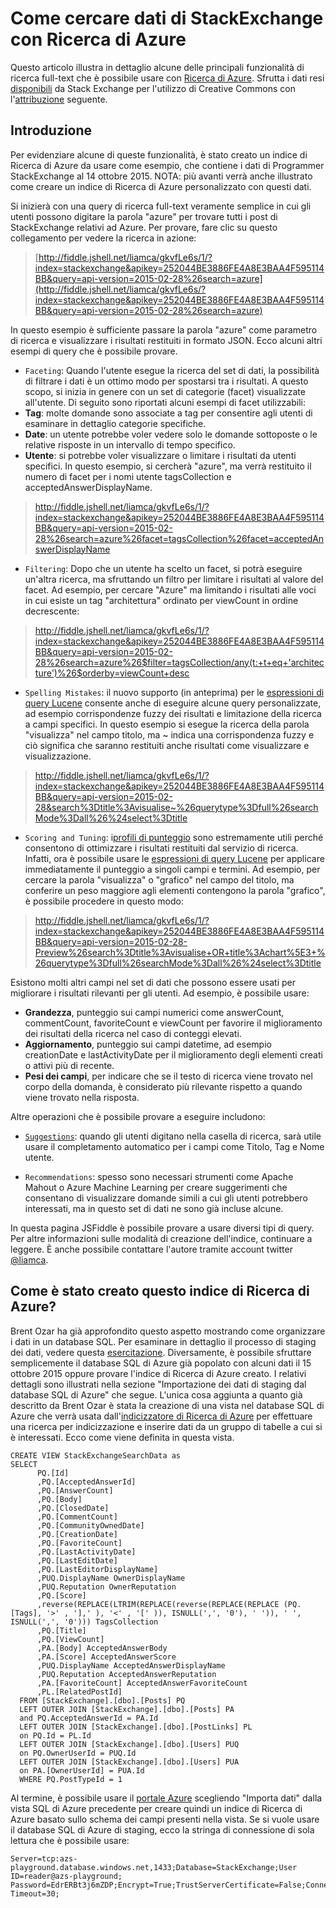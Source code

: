 <properties
	pageTitle="Come cercare dati di StackExchange con Ricerca di Azure | Microsoft Azure"
	description="Informazioni su come eseguire ricerche REST tramite Ricerca di Azure."
	services="search"
	documentationCenter=""
	authors="liamca"
	manager="pablocas"
	editor=""/>

<tags
	ms.service="search"
	ms.devlang="rest-api"
	ms.workload="search"
	ms.topic="article"
	ms.tgt_pltfrm="na"
	ms.date="10/15/2015"
	ms.author="liamca"/>

# Come cercare dati di StackExchange con Ricerca di Azure

Questo articolo illustra in dettaglio alcune delle principali funzionalità di ricerca full-text che è possibile usare con [Ricerca di Azure](https://azure.microsoft.com/it-IT/services/search/). Sfrutta i dati resi [disponibili](https://archive.org/details/stackexchange) da Stack Exchange per l'utilizzo di Creative Commons con l'[attribuzione](http://blog.stackoverflow.com/2009/06/attribution-required/) seguente.

## Introduzione

Per evidenziare alcune di queste funzionalità, è stato creato un indice di Ricerca di Azure da usare come esempio, che contiene i dati di Programmer StackExchange al 14 ottobre 2015. NOTA: più avanti verrà anche illustrato come creare un indice di Ricerca di Azure personalizzato con questi dati.

Si inizierà con una query di ricerca full-text veramente semplice in cui gli utenti possono digitare la parola "azure" per trovare tutti i post di StackExchange relativi ad Azure. Per provare, fare clic su questo collegamento per vedere la ricerca in azione:

> [http://fiddle.jshell.net/liamca/gkvfLe6s/1/?index=stackexchange&apikey=252044BE3886FE4A8E3BAA4F595114BB&query=api-version=2015-02-28%26search=azure](http://fiddle.jshell.net/liamca/gkvfLe6s/?index=stackexchange&apikey=252044BE3886FE4A8E3BAA4F595114BB&query=api-version=2015-02-28%26search=azure)

In questo esempio è sufficiente passare la parola "azure" come parametro di ricerca e visualizzare i risultati restituiti in formato JSON. Ecco alcuni altri esempi di query che è possibile provare.

-	`Faceting`: Quando l'utente esegue la ricerca del set di dati, la possibilità di filtrare i dati è un ottimo modo per spostarsi tra i risultati. A questo scopo, si inizia in genere con un set di categorie (facet) visualizzate all'utente. Di seguito sono riportati alcuni esempi di facet utilizzabili:
  -	**Tag**: molte domande sono associate a tag per consentire agli utenti di esaminare in dettaglio categorie specifiche.
  -	**Date**: un utente potrebbe voler vedere solo le domande sottoposte o le relative risposte in un intervallo di tempo specifico.
  -	**Utente**: si potrebbe voler visualizzare o limitare i risultati da utenti specifici. In questo esempio, si cercherà "azure", ma verrà restituito il numero di facet per i nomi utente tagsCollection e acceptedAnswerDisplayName.

> <http://fiddle.jshell.net/liamca/gkvfLe6s/1/?index=stackexchange&apikey=252044BE3886FE4A8E3BAA4F595114BB&query=api-version=2015-02-28%26search=azure%26facet=tagsCollection%26facet=acceptedAnswerDisplayName>

-	`Filtering`: Dopo che un utente ha scelto un facet, si potrà eseguire un'altra ricerca, ma sfruttando un filtro per limitare i risultati al valore del facet. Ad esempio, per cercare "Azure" ma limitando i risultati alle voci in cui esiste un tag "architettura" ordinato per viewCount in ordine decrescente:

> <http://fiddle.jshell.net/liamca/gkvfLe6s/1/?index=stackexchange&apikey=252044BE3886FE4A8E3BAA4F595114BB&query=api-version=2015-02-28%26search=azure%26$filter=tagsCollection/any(t:+t+eq+'architecture')%26$orderby=viewCount+desc>

-	`Spelling Mistakes`: il nuovo supporto (in anteprima) per le [espressioni di query Lucene](https://msdn.microsoft.com/library/mt589323.aspx) consente anche di eseguire alcune query personalizzate, ad esempio corrispondenze fuzzy dei risultati e limitazione della ricerca a campi specifici. In questo esempio si esegue la ricerca della parola "visualizza" nel campo titolo, ma ~ indica una corrispondenza fuzzy e ciò significa che saranno restituiti anche risultati come visualizzare e visualizzazione.

> <http://fiddle.jshell.net/liamca/gkvfLe6s/1/?index=stackexchange&apikey=252044BE3886FE4A8E3BAA4F595114BB&query=api-version=2015-02-28&search%3Dtitle%3Avisualise~%26querytype%3Dfull%26searchMode%3Dall%26%24select%3Dtitle>

-	`Scoring and Tuning`: i[profili di punteggio](https://msdn.microsoft.com/library/azure/dn798928.aspx) sono estremamente utili perché consentono di ottimizzare i risultati restituiti dal servizio di ricerca. Infatti, ora è possibile usare le [espressioni di query Lucene](https://msdn.microsoft.com/library/mt589323.aspx) per applicare immediatamente il punteggio a singoli campi e termini. Ad esempio, per cercare la parola "visualizza" o "grafico" nel campo del titolo, ma conferire un peso maggiore agli elementi contengono la parola "grafico", è possibile procedere in questo modo:

> <http://fiddle.jshell.net/liamca/gkvfLe6s/1/?index=stackexchange&apikey=252044BE3886FE4A8E3BAA4F595114BB&query=api-version=2015-02-28-Preview%26search%3Dtitle%3Avisualise+OR+title%3Achart%5E3+%26querytype%3Dfull%26searchMode%3Dall%26%24select%3Dtitle>

  Esistono molti altri campi nel set di dati che possono essere usati per migliorare i risultati rilevanti per gli utenti. Ad esempio, è possibile usare:

  -	**Grandezza**, punteggio sui campi numerici come answerCount, commentCount, favoriteCount e viewCount per favorire il miglioramento dei risultati della ricerca nel caso di conteggi elevati.
  -	**Aggiornamento**, punteggio sui campi datetime, ad esempio creationDate e lastActivityDate per il miglioramento degli elementi creati o attivi più di recente.
  -	**Pesi dei campi**, per indicare che se il testo di ricerca viene trovato nel corpo della domanda, è considerato più rilevante rispetto a quando viene trovato nella risposta.

Altre operazioni che è possibile provare a eseguire includono:

-	[`Suggestions`](https://msdn.microsoft.com/library/azure/mt131377.aspx): quando gli utenti digitano nella casella di ricerca, sarà utile usare il completamento automatico per i campi come Titolo, Tag e Nome utente.  

-	`Recommendations`: spesso sono necessari strumenti come Apache Mahout o Azure Machine Learning per creare suggerimenti che consentano di visualizzare domande simili a cui gli utenti potrebbero interessati, ma in questo set di dati ne sono già incluse alcune.

In questa pagina JSFiddle è possibile provare a usare diversi tipi di query. Per altre informazioni sulle modalità di creazione dell'indice, continuare a leggere. È anche possibile contattare l'autore tramite account twitter [@liamca](https://twitter.com/liamca).

## Come è stato creato questo indice di Ricerca di Azure?

Brent Ozar ha già approfondito questo aspetto mostrando come organizzare i dati in un database SQL. Per esaminare in dettaglio il processo di staging dei dati, vedere questa [esercitazione](http://www.brentozar.com/archive/2014/01/how-to-query-the-stackexchange-databases/). Diversamente, è possibile sfruttare semplicemente il database SQL di Azure già popolato con alcuni dati il 15 ottobre 2015 oppure provare l'indice di Ricerca di Azure creato. I relativi dettagli sono illustrati nella sezione "Importazione dei dati di staging dal database SQL di Azure" che segue. L'unica cosa aggiunta a quanto già descritto da Brent Ozar è stata la creazione di una vista nel database SQL di Azure che verrà usata dall'[indicizzatore di Ricerca di Azure](https://msdn.microsoft.com/library/azure/dn946891.aspx) per effettuare una ricerca per indicizzazione e inserire dati da un gruppo di tabelle a cui si è interessati. Ecco come viene definita in questa vista.

    CREATE VIEW StackExchangeSearchData as
    SELECT
          PQ.[Id]
          ,PQ.[AcceptedAnswerId]
          ,PQ.[AnswerCount]
          ,PQ.[Body]
          ,PQ.[ClosedDate]
          ,PQ.[CommentCount]
          ,PQ.[CommunityOwnedDate]
          ,PQ.[CreationDate]
          ,PQ.[FavoriteCount]
          ,PQ.[LastActivityDate]
          ,PQ.[LastEditDate]
          ,PQ.[LastEditorDisplayName]
    	  ,PUQ.DisplayName OwnerDisplayName
    	  ,PUQ.Reputation OwnerReputation
          ,PQ.[Score]
          ,reverse(REPLACE(LTRIM(REPLACE(reverse(REPLACE(REPLACE (PQ.[Tags], '>' , '],' ), '<' , '[' )), ISNULL(',', '0'), ' ')), ' ', ISNULL(',', '0'))) TagsCollection
          ,PQ.[Title]
          ,PQ.[ViewCount]
    	  ,PA.[Body] AcceptedAnswerBody
    	  ,PA.[Score] AcceptedAnswerScore
    	  ,PUQ.DisplayName AcceptedAnswerDisplayName
    	  ,PUQ.Reputation AcceptedAnswerReputation
    	  ,PA.[FavoriteCount] AcceptedAnswerFavoriteCount
    	  ,PL.[RelatedPostId]
      FROM [StackExchange].[dbo].[Posts] PQ
      LEFT OUTER JOIN [StackExchange].[dbo].[Posts] PA
      and PQ.AcceptedAnswerId = PA.Id
      LEFT OUTER JOIN [StackExchange].[dbo].[PostLinks] PL
      on PQ.Id = PL.Id
      LEFT OUTER JOIN [StackExchange].[dbo].[Users] PUQ
      on PQ.OwnerUserId = PUQ.Id
      LEFT OUTER JOIN [StackExchange].[dbo].[Users] PUA
      on PA.[OwnerUserId] = PUA.Id
      WHERE PQ.PostTypeId = 1

Al termine, è possibile usare il [portale Azure](https://portal.azure.com) scegliendo "Importa dati" dalla vista SQL di Azure precedente per creare quindi un indice di Ricerca di Azure basato sullo schema dei campi presenti nella vista. Se si vuole usare il database SQL di Azure di staging, ecco la stringa di connessione di sola lettura che è possibile usare:

    Server=tcp:azs-playground.database.windows.net,1433;Database=StackExchange;User ID=reader@azs-playground;
    Password=EdrERBt3j6mZDP;Encrypt=True;TrustServerCertificate=False;Connection Timeout=30;

<!---HONumber=Oct15_HO4-->